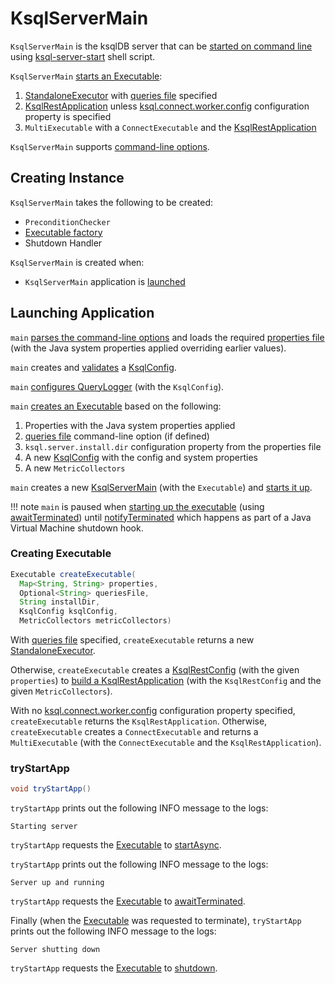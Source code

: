 # KsqlServerMain

`KsqlServerMain` is the ksqlDB server that can be [started on command line](#main) using [ksql-server-start](index.md) shell script.

`KsqlServerMain` [starts an Executable](#createExecutable):

1. [StandaloneExecutor](../headless/StandaloneExecutor.md) with [queries file](ServerOptions.md#getQueriesFile) specified
1. [KsqlRestApplication](KsqlRestApplication.md) unless [ksql.connect.worker.config](../KsqlConfig.md#CONNECT_WORKER_CONFIG_FILE_PROPERTY) configuration property is specified
1. `MultiExecutable` with a `ConnectExecutable` and the [KsqlRestApplication](KsqlRestApplication.md)

`KsqlServerMain` supports [command-line options](ServerOptions.md).

## Creating Instance

`KsqlServerMain` takes the following to be created:

* <span id="preconditionChecker"> `PreconditionChecker`
* <span id="executableFactory"> [Executable factory](#createExecutable)
* <span id="shutdownHandler"> Shutdown Handler

`KsqlServerMain` is created when:

* `KsqlServerMain` application is [launched](#main)

## <span id="main"> Launching Application

`main` [parses the command-line options](ServerOptions.md#parse) and loads the required [properties file](ServerOptions.md#getPropertiesFile) (with the Java system properties applied overriding earlier values).

`main` creates and [validates](#validateConfig) a [KsqlConfig](../KsqlConfig.md).

`main` [configures QueryLogger](../QueryLogger.md#configure) (with the `KsqlConfig`).

`main` [creates an Executable](#createExecutable) based on the following:

1. Properties with the Java system properties applied
1. [queries file](ServerOptions.md#getQueriesFile) command-line option (if defined)
1. `ksql.server.install.dir` configuration property from the properties file
1. A new [KsqlConfig](../KsqlConfig.md) with the config and system properties
1. A new `MetricCollectors`

`main` creates a new [KsqlServerMain](#creating-instance) (with the `Executable`) and [starts it up](#tryStartApp).

!!! note
    `main` is paused when [starting up the executable](#tryStartApp) (using [awaitTerminated](Executable.md#awaitTerminated)) until [notifyTerminated](Executable.md#notifyTerminated) which happens as part of a Java Virtual Machine shutdown hook.

### <span id="createExecutable"> Creating Executable

```java
Executable createExecutable(
  Map<String, String> properties,
  Optional<String> queriesFile,
  String installDir,
  KsqlConfig ksqlConfig,
  MetricCollectors metricCollectors)
```

With [queries file](ServerOptions.md#getQueriesFile) specified, `createExecutable` returns a new [StandaloneExecutor](../headless/StandaloneExecutorFactory.md#create).

Otherwise, `createExecutable` creates a [KsqlRestConfig](KsqlRestConfig.md) (with the given `properties`) to [build a KsqlRestApplication](KsqlRestApplication.md#buildApplication) (with the `KsqlRestConfig` and the given `MetricCollectors`).

With no [ksql.connect.worker.config](../KsqlConfig.md#CONNECT_WORKER_CONFIG_FILE_PROPERTY) configuration property specified, `createExecutable` returns the `KsqlRestApplication`. Otherwise, `createExecutable` creates a `ConnectExecutable` and returns a `MultiExecutable` (with the `ConnectExecutable` and the `KsqlRestApplication`).

### <span id="tryStartApp"> tryStartApp

```java
void tryStartApp()
```

`tryStartApp` prints out the following INFO message to the logs:

```text
Starting server
```

`tryStartApp` requests the [Executable](#executable) to [startAsync](Executable.md#startAsync).

`tryStartApp` prints out the following INFO message to the logs:

```text
Server up and running
```

`tryStartApp` requests the [Executable](#executable) to [awaitTerminated](Executable.md#awaitTerminated).

Finally (when the [Executable](#executable) was requested to terminate), `tryStartApp` prints out the following INFO message to the logs:

```text
Server shutting down
```

`tryStartApp` requests the [Executable](#executable) to [shutdown](Executable.md#shutdown).
